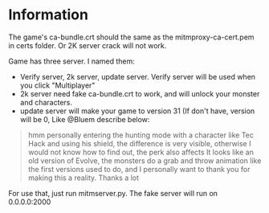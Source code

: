 # Information

The game's ca-bundle.crt should the same as the mitmproxy-ca-cert.pem in certs folder. Or 2K server crack will not work.



Game has three server. I named them:
- Verify server, 2k server, update server.
Verify server will be used when you click "Multiplayer"
- 2k server need fake ca-bundle.crt to work, and will unlock your monster and characters.
- update server will make your game to version 31 (If don't have, version will be 0, Like @Bluem describe below:
> hmm personally entering the hunting mode with a character like Tec Hack and using his shield, the difference is very visible, 
otherwise I would not know how to find out, the perk also affects
It looks like an old version of Evolve, the monsters do a grab and throw animation like the first versions used to do,
and I personally want to thank you for making this a reality. Thanks a lot



For use that, just run mitmserver.py. The fake server will run on 0.0.0.0:2000